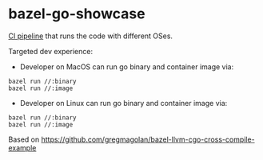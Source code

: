 # bazel-go-showcase

[CI pipeline](https://github.com/slamdev/bazel-go-showcase/actions/workflows/build.yaml) that runs the code with different OSes.

Targeted dev experience:

- Developer on MacOS can run go binary and container image via:

```shell
bazel run //:binary
bazel run //:image
```

- Developer on Linux can run go binary and container image via:

```shell
bazel run //:binary
bazel run //:image
```

Based on https://github.com/gregmagolan/bazel-llvm-cgo-cross-compile-example
